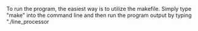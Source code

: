 To run the program, the easiest way is to utilize the makefile. Simply type "make" into the command line
and then run the program output by typing "./line_processor